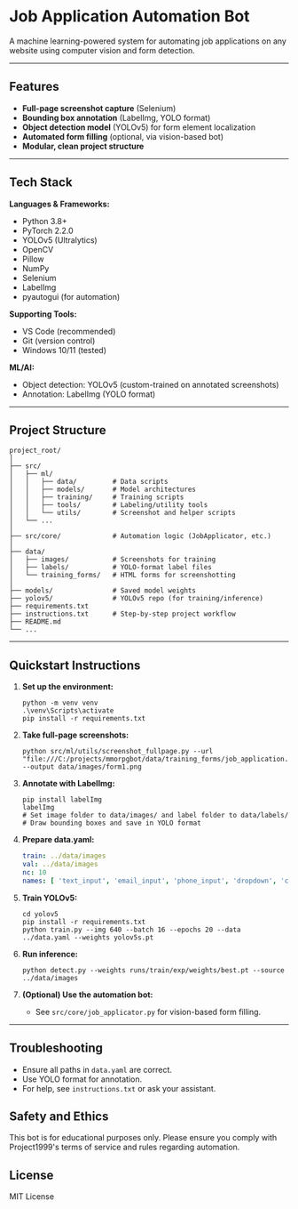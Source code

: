 # Job Application Automation Bot

A machine learning-powered system for automating job applications on any website using computer vision and form detection.

---

## Features
- **Full-page screenshot capture** (Selenium)
- **Bounding box annotation** (LabelImg, YOLO format)
- **Object detection model** (YOLOv5) for form element localization
- **Automated form filling** (optional, via vision-based bot)
- **Modular, clean project structure**

---

## Tech Stack

**Languages & Frameworks:**
- Python 3.8+
- PyTorch 2.2.0
- YOLOv5 (Ultralytics)
- OpenCV
- Pillow
- NumPy
- Selenium
- LabelImg
- pyautogui (for automation)

**Supporting Tools:**
- VS Code (recommended)
- Git (version control)
- Windows 10/11 (tested)

**ML/AI:**
- Object detection: YOLOv5 (custom-trained on annotated screenshots)
- Annotation: LabelImg (YOLO format)

---

## Project Structure

```
project_root/
│
├── src/
│   ├── ml/
│   │   ├── data/         # Data scripts
│   │   ├── models/       # Model architectures
│   │   ├── training/     # Training scripts
│   │   ├── tools/        # Labeling/utility tools
│   │   └── utils/        # Screenshot and helper scripts
│   └── ...
│
├── src/core/             # Automation logic (JobApplicator, etc.)
│
├── data/
│   ├── images/           # Screenshots for training
│   ├── labels/           # YOLO-format label files
│   └── training_forms/   # HTML forms for screenshotting
│
├── models/               # Saved model weights
├── yolov5/               # YOLOv5 repo (for training/inference)
├── requirements.txt
├── instructions.txt      # Step-by-step project workflow
├── README.md
└── ...
```

---

## Quickstart Instructions

1. **Set up the environment:**
   ```
   python -m venv venv
   .\venv\Scripts\activate
   pip install -r requirements.txt
   ```

2. **Take full-page screenshots:**
   ```
   python src/ml/utils/screenshot_fullpage.py --url "file:///C:/projects/mmorpgbot/data/training_forms/job_application.html" --output data/images/form1.png
   ```

3. **Annotate with LabelImg:**
   ```
   pip install labelImg
   labelImg
   # Set image folder to data/images/ and label folder to data/labels/
   # Draw bounding boxes and save in YOLO format
   ```

4. **Prepare data.yaml:**
   ```yaml
   train: ../data/images
   val: ../data/images
   nc: 10
   names: [ 'text_input', 'email_input', 'phone_input', 'dropdown', 'checkbox', 'radio_button', 'submit_button', 'error_message', 'success_message', 'required_field' ]
   ```

5. **Train YOLOv5:**
   ```
   cd yolov5
   pip install -r requirements.txt
   python train.py --img 640 --batch 16 --epochs 20 --data ../data.yaml --weights yolov5s.pt
   ```

6. **Run inference:**
   ```
   python detect.py --weights runs/train/exp/weights/best.pt --source ../data/images
   ```

7. **(Optional) Use the automation bot:**
   - See `src/core/job_applicator.py` for vision-based form filling.

---

## Troubleshooting
- Ensure all paths in `data.yaml` are correct.
- Use YOLO format for annotation.
- For help, see `instructions.txt` or ask your assistant.

## Safety and Ethics

This bot is for educational purposes only. Please ensure you comply with Project1999's terms of service and rules regarding automation.

## License

MIT License 